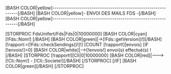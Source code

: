 [BASH COLOR|yellow]-------------------------------------------------------------[/BASH]
[BASH COLOR|yellow]-                     ENVOI DES MAILS FDS                   -[/BASH]
[BASH COLOR|yellow]-------------------------------------------------------------[/BASH]

[STORPROC FdsUnifert/Fds|Fds|0|10000000]
        [BASH COLOR|cyan] [!Fds::Nom!] [/BASH]
        [BASH COLOR|green]|->[!Fds::getVersion()!][/BASH]
        [!rapport:=[!Fds::checkSendings()!]!]
        [COUNT [!rapport!]|envois]
        [IF [!envois!]>0]
                [BASH COLOR|white]|-->[!envois!] envoi(s) effectué(s) ![/BASH]
                [STORPROC [!rapport!]|Cli|0|10000000]
                        [BASH COLOR|red]|--->[!Cli::Nom!] - [!Cli::Societe!][/BASH]
                [/STORPROC]
        [/IF]
        [BASH COLOR|green][/BASH]
[/STORPROC]
